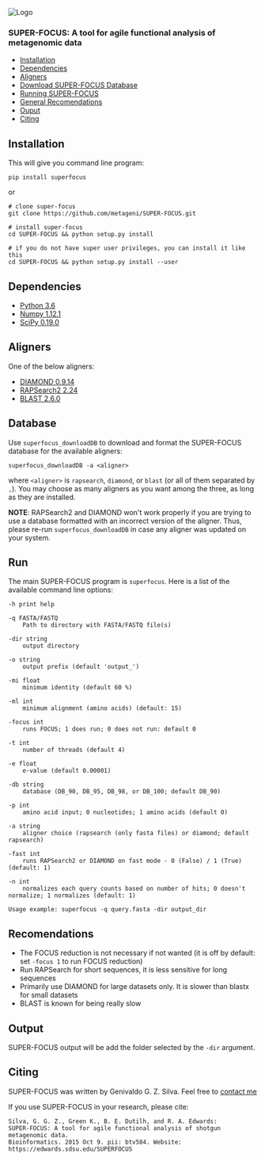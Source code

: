 ![](logo/superfocus_logo_small.png "Logo")

### SUPER-FOCUS: A tool for agile functional analysis of metagenomic data
* [Installation](#installation)
* [Dependencies](#dependencies)
* [Aligners](#aligners)
* [Download SUPER-FOCUS Database](#database)
* [Running SUPER-FOCUS](#run)
* [General Recomendations](#recomendations)
* [Ouput](#output)
* [Citing](#citing)


## Installation
This will give you command line program:

	pip install superfocus

or

	# clone super-focus
	git clone https://github.com/metageni/SUPER-FOCUS.git

	# install super-focus
	cd SUPER-FOCUS && python setup.py install

	# if you do not have super user privileges, you can install it like this
	cd SUPER-FOCUS && python setup.py install --user

## Dependencies
- [Python 3.6](http://www.python.org/download)
- [Numpy 1.12.1](https://github.com/numpy/numpy)
- [SciPy 0.19.0](https://github.com/scipy/scipy)

## Aligners
One of the below aligners:
- [DIAMOND 0.9.14](http://ab.inf.uni-tuebingen.de/software/diamond)
- [RAPSearch2 2.24](http://rapsearch2.sourceforge.net)
- [BLAST 2.6.0](https://blast.ncbi.nlm.nih.gov/Blast.cgi?CMD=Web&PAGE_TYPE=BlastDocs&DOC_TYPE=Download)


## Database
Use `superfocus_downloadDB` to download and format the SUPER-FOCUS database
for the available aligners:

```
superfocus_downloadDB -a <aligner>
```
where `<aligner>` is `rapsearch`, `diamond`, or `blast` (or all of them separated by `,`). You
may choose as many aligners as you want among the three, as long as they are
installed.

**NOTE**: RAPSearch2 and DIAMOND won't work properly if you are trying to use a
database formatted with an incorrect version of the aligner. Thus, please
re-run `superfocus_downloadDB` in case any aligner was updated on your
system.


## Run
The main SUPER-FOCUS program is `superfocus`. Here is a list of the
available command line options:

	-h print help

	-q FASTA/FASTQ
		Path to directory with FASTA/FASTQ file(s)

	-dir string
		output directory

	-o string
		output prefix (default 'output_')

	-mi float
		minimum identity (default 60 %)

	-ml int
		minimum alignment (amino acids) (default: 15)

	-focus int
		runs FOCUS; 1 does run; 0 does not run: default 0

	-t int
		number of threads (default 4)

	-e float
		e-value (default 0.00001)

	-db string
		database (DB_90, DB_95, DB_98, or DB_100; default DB_90)

	-p int
		amino acid input; 0 nucleotides; 1 amino acids (default 0)

	-a string
		aligner choice (rapsearch (only fasta files) or diamond; default rapsearch)

	-fast int
		runs RAPSearch2 or DIAMOND on fast mode - 0 (False) / 1 (True) (default: 1)

	-n int
		normalizes each query counts based on number of hits; 0 doesn't normalize; 1 normalizes (default: 1)

	Usage example: superfocus -q query.fasta -dir output_dir

## Recomendations
- The FOCUS reduction is not necessary if not wanted (it is off by default: set `-focus 1` to run FOCUS reduction)
- Run RAPSearch for short sequences, it is less sensitive for long sequences
- Primarily use DIAMOND for large datasets only. It is slower than blastx for small datasets
- BLAST is known for being really slow

## Output
SUPER-FOCUS output will be add the folder selected by the `-dir` argument.

## Citing
SUPER-FOCUS was written by Genivaldo G. Z. Silva. Feel free to [contact me](mailto:genivaldo.gueiros@gmail.com)

If you use SUPER-FOCUS in your research, please cite:

    Silva, G. G. Z., Green K., B. E. Dutilh, and R. A. Edwards:
    SUPER-FOCUS: A tool for agile functional analysis of shotgun metagenomic data.
	Bioinformatics. 2015 Oct 9. pii: btv584. Website: https://edwards.sdsu.edu/SUPERFOCUS
